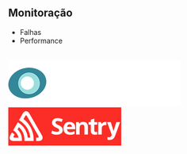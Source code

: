 ## Monitoração

- Falhas
- Performance

<br />

<img src="static/newrelic.png" style="margin-right: 100px" />
<img src="static/sentry.png" />
